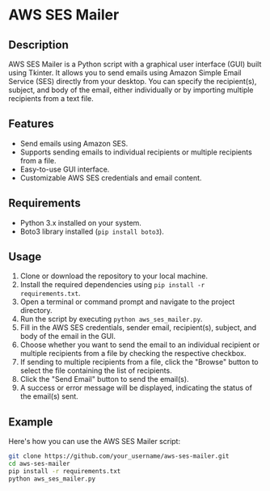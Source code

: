 # AWS SES Mailer

## Description
AWS SES Mailer is a Python script with a graphical user interface (GUI) built using Tkinter. It allows you to send emails using Amazon Simple Email Service (SES) directly from your desktop. You can specify the recipient(s), subject, and body of the email, either individually or by importing multiple recipients from a text file.

## Features
- Send emails using Amazon SES.
- Supports sending emails to individual recipients or multiple recipients from a file.
- Easy-to-use GUI interface.
- Customizable AWS SES credentials and email content.

## Requirements
- Python 3.x installed on your system.
- Boto3 library installed (`pip install boto3`).

## Usage
1. Clone or download the repository to your local machine.
2. Install the required dependencies using `pip install -r requirements.txt`.
3. Open a terminal or command prompt and navigate to the project directory.
4. Run the script by executing `python aws_ses_mailer.py`.
5. Fill in the AWS SES credentials, sender email, recipient(s), subject, and body of the email in the GUI.
6. Choose whether you want to send the email to an individual recipient or multiple recipients from a file by checking the respective checkbox.
7. If sending to multiple recipients from a file, click the "Browse" button to select the file containing the list of recipients.
8. Click the "Send Email" button to send the email(s).
9. A success or error message will be displayed, indicating the status of the email(s) sent.

## Example
Here's how you can use the AWS SES Mailer script:

```bash
git clone https://github.com/your_username/aws-ses-mailer.git
cd aws-ses-mailer
pip install -r requirements.txt
python aws_ses_mailer.py

